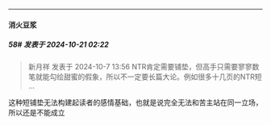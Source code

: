 ﻿
*****

####  消火豆浆  
##### 58#       发表于 2024-10-21 02:22

<blockquote>新月祥 发表于 2024-10-7 13:56
NTR肯定需要铺垫，但高手只需要寥寥数笔就能勾绘甜蜜的假象，所以不一定要长篇大论。例如很多十几页的NTR短 ...</blockquote>
这种短铺垫无法构建起读者的感情基础，也就是说完全无法和苦主站在同一立场，所以还是不能成立

